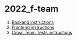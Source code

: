 # 2022_f-team

1. [Backend instructions](Backend/README.md)
2. [Frontend instructions](Frontend/README.md)
3. [Cross Team Tests instructions](CrossTeamTestsSetup/README.md)